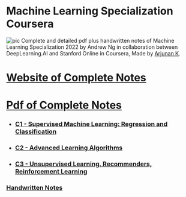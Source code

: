 # Machine Learning Specialization Coursera
![pic](https://github.com/arjunan-k/Machine-Learning-Specialization-Coursera/blob/main/Images/Machine_Learning_Specialization_Coursera.png?raw=true)
Complete and detailed pdf plus handwritten notes of Machine Learning Specialization 2022 by Andrew Ng in collaboration between DeepLearning.AI and Stanford Online in Coursera, Made by [Arjunan K](https://www.linkedin.com/in/arjunan-k/).

# [Website of Complete Notes](https://arjunan-k.github.io/Machine-Learning-Specialization-Coursera-Notes/)
# [Pdf of Complete Notes]()

- ### [C1 - Supervised Machine Learning: Regression and Classification](https://github.com/arjunan-k/Machine-Learning-Specialization-Coursera-Notes/blob/main/Files/Course%201.pdf)
- ### [C2 - Advanced Learning Algorithms](https://github.com/arjunan-k/Machine-Learning-Specialization-Coursera-Notes/blob/main/Files/Course%202.pdf)
- ### [C3 - Unsupervised Learning, Recommenders, Reinforcement Learning](https://github.com/arjunan-k/Machine-Learning-Specialization-Coursera-Notes/blob/main/Files/Course%203.pdf)
### [Handwritten Notes](https://github.com/arjunan-k/Machine-Learning-Specialization-Coursera-Notes/blob/main/Files/handwritten.pdf)
